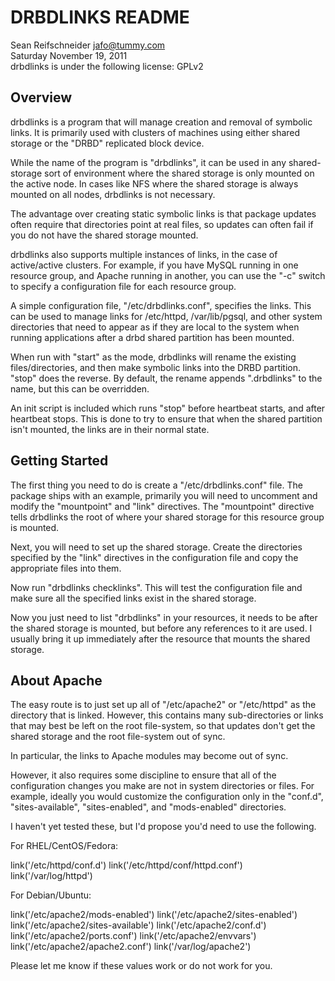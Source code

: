 DRBDLINKS README
================

Sean Reifschneider <jafo@tummy.com>  
Saturday November 19, 2011  
drbdlinks is under the following license: GPLv2

Overview
--------

drbdlinks is a program that will manage creation and removal of symbolic
links.  It is primarily used with clusters of machines using either shared
storage or the "DRBD" replicated block device.

While the name of the program is "drbdlinks", it can be used in any
shared-storage sort of environment where the shared storage is only mounted
on the active node.  In cases like NFS where the shared storage is always
mounted on all nodes, drbdlinks is not necessary.

The advantage over creating static symbolic links is that package updates
often require that directories point at real files, so updates can often
fail if you do not have the shared storage mounted.

drbdlinks also supports multiple instances of links, in the case of
active/active clusters.  For example, if you have MySQL running in one
resource group, and Apache running in another, you can use the "-c"
switch to specify a configuration file for each resource group.

A simple configuration file, "/etc/drbdlinks.conf", specifies the links.
This can be used to manage links for /etc/httpd, /var/lib/pgsql, and other
system directories that need to appear as if they are local to the system
when running applications after a drbd shared partition has been mounted.

When run with "start" as the mode, drbdlinks will rename the existing
files/directories, and then make symbolic links into the DRBD partition.
"stop" does the reverse.  By default, the rename appends ".drbdlinks" to
the name, but this can be overridden.

An init script is included which runs "stop" before heartbeat starts, and
after heartbeat stops.  This is done to try to ensure that when the shared
partition isn't mounted, the links are in their normal state.

Getting Started
---------------

The first thing you need to do is create a "/etc/drbdlinks.conf" file.  The
package ships with an example, primarily you will need to uncomment and
modify the "mountpoint" and "link" directives.  The "mountpoint" directive
tells drbdlinks the root of where your shared storage for this resource
group is mounted.

Next, you will need to set up the shared storage.  Create the
directories specified by the "link" directives in the configuration file
and copy the appropriate files into them.

Now run "drbdlinks checklinks".  This will test the configuration file and
make sure all the specified links exist in the shared storage.

Now you just need to list "drbdlinks" in your resources, it needs to be
after the shared storage is mounted, but before any references to it are
used.  I usually bring it up immediately after the resource that mounts the
shared storage.

About Apache
------------

The easy route is to just set up all of "/etc/apache2" or "/etc/httpd" as
the directory that is linked.  However, this contains many sub-directories
or links that may best be left on the root file-system, so that updates
don't get the shared storage and the root file-system out of sync.

In particular, the links to Apache modules may become out of sync.

However, it also requires some discipline to ensure that all of the
configuration changes you make are not in system directories or files.  For
example, ideally you would customize the configuration only in the
"conf.d", "sites-available", "sites-enabled", and "mods-enabled"
directories.

I haven't yet tested these, but I'd propose you'd need to use the
following.

For RHEL/CentOS/Fedora:

   link('/etc/httpd/conf.d')
   link('/etc/httpd/conf/httpd.conf')
   link('/var/log/httpd')

For Debian/Ubuntu:

   link('/etc/apache2/mods-enabled')
   link('/etc/apache2/sites-enabled')
   link('/etc/apache2/sites-available')
   link('/etc/apache2/conf.d')
   link('/etc/apache2/ports.conf')
   link('/etc/apache2/envvars')
   link('/etc/apache2/apache2.conf')
   link('/var/log/apache2')

Please let me know if these values work or do not work for you.
